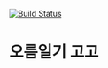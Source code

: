 [![Build Status](https://www.travis-ci.org/hooni24/oreum-spring.svg?branch=master)](https://www.travis-ci.org/hooni24/oreum-spring)

# 오름일기 고고
